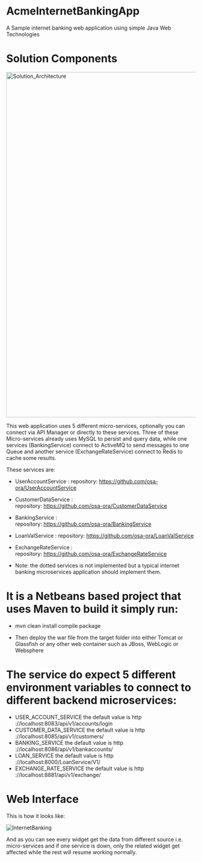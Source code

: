 # AcmeInternetBankingApp
A Sample internet banking web application using simple Java Web Technologies

# Solution Components

  <img width="915" alt="Solution_Architecture" src="https://user-images.githubusercontent.com/18471537/72225660-0a761280-3599-11ea-843b-f5155f6674d0.png">

This web application uses 5 different micro-services, optionally you can connect via API Manager or directly to these services.
Three of these Micro-services already uses MySQL to persist and query data, while one services (BankingService) connect to ActiveMQ to send messages to one Queue and another service (ExchangeRateService) connect to Redis to cache some results.

These services are:

- UserAccountService : 
 repository: https://github.com/osa-ora/UserAccountService

- CustomerDataService :  
 repository: https://github.com/osa-ora/CustomerDataService

- BankingService :  
 repository: https://github.com/osa-ora/BankingService

- LoanValService : 
 repository: https://github.com/osa-ora/LoanValService

- ExchangeRateService :  
 repository: https://github.com/osa-ora/ExchangeRateService

- Note: the dotted services is not implemented but a typical internet banking microservices application should implement them.

# It is a Netbeans based project that uses Maven to build it simply run: 

- mvn clean install compile package

- Then deploy the war file from the target folder into either Tomcat or Glassfish or any other web container such as JBoss, WebLogic or Websphere

# The service do expect 5 different environment variables to connect to different backend microservices:

- USER_ACCOUNT_SERVICE the default value is http ://localhost:8083/api/v1/accounts/login 
- CUSTOMER_DATA_SERVICE the default value is http ://localhost:8085/api/v1/customers/
- BANKING_SERVICE the default value is http ://localhost:8086/api/v1/bankaccounts/
- LOAN_SERVICE the default value is http ://localhost:8000/LoanService/V1/ 
- EXCHANGE_RATE_SERVICE the default value is http ://localhost:8881/api/v1/exchange/

# Web Interface

This is how it looks like:

![InternetBanking](https://user-images.githubusercontent.com/18471537/71548532-c7287b00-29c0-11ea-9e4d-71315af2bda0.jpeg)

And as you can see every widget get the data from different source i.e. micro-services and if one service is down, only the related widget get affected while the rest will resume working normally.
